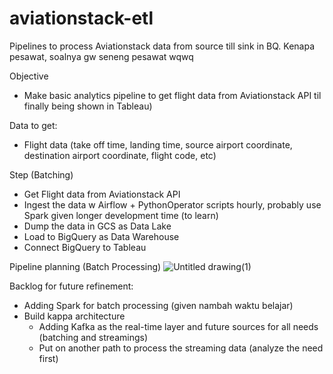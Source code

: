 # aviationstack-etl
Pipelines to process Aviationstack data from source till sink in BQ. Kenapa pesawat, soalnya gw seneng pesawat wqwq

Objective
- Make basic analytics pipeline to get flight data from Aviationstack API til finally being shown in Tableau)

Data to get:
- Flight data (take off time, landing time, source airport coordinate, destination airport coordinate, flight code, etc)

Step (Batching)
- Get Flight data from Aviationstack API
- Ingest the data w Airflow + PythonOperator scripts hourly, probably use Spark given longer development time (to learn)
- Dump the data in GCS as Data Lake
- Load to BigQuery as Data Warehouse
- Connect BigQuery to Tableau 

Pipeline planning (Batch Processing)
![Untitled drawing(1)](https://user-images.githubusercontent.com/61845166/162224206-e2427fa3-ddad-4b1f-9d90-a3c2b4dbbb88.jpg)



Backlog for future refinement:
- Adding Spark for batch processing (given nambah waktu belajar)
- Build kappa architecture
  - Adding Kafka as the real-time layer and future sources for all needs (batching and streamings)
  - Put on another path to process the streaming data (analyze the need first)
